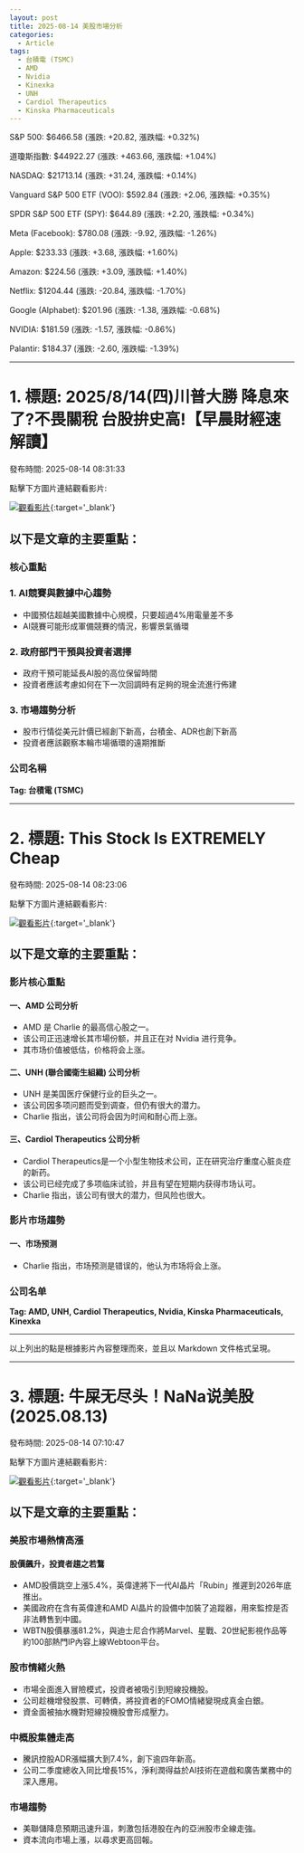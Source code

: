 ```yaml
---
layout: post
title: 2025-08-14 美股市場分析
categories:
  - Article
tags:
  - 台積電 (TSMC)
  - AMD
  - Nvidia
  - Kinexka
  - UNH
  - Cardiol Therapeutics
  - Kinska Pharmaceuticals
---
```



S&P 500: $6466.58 (漲跌: +20.82, 漲跌幅: +0.32%)


道瓊斯指數: $44922.27 (漲跌: +463.66, 漲跌幅: +1.04%)


NASDAQ: $21713.14 (漲跌: +31.24, 漲跌幅: +0.14%)


Vanguard S&P 500 ETF (VOO): $592.84 (漲跌: +2.06, 漲跌幅: +0.35%)


SPDR S&P 500 ETF (SPY): $644.89 (漲跌: +2.20, 漲跌幅: +0.34%)


Meta (Facebook): $780.08 (漲跌: -9.92, 漲跌幅: -1.26%)


Apple: $233.33 (漲跌: +3.68, 漲跌幅: +1.60%)


Amazon: $224.56 (漲跌: +3.09, 漲跌幅: +1.40%)


Netflix: $1204.44 (漲跌: -20.84, 漲跌幅: -1.70%)


Google (Alphabet): $201.96 (漲跌: -1.38, 漲跌幅: -0.68%)


NVIDIA: $181.59 (漲跌: -1.57, 漲跌幅: -0.86%)


Palantir: $184.37 (漲跌: -2.60, 漲跌幅: -1.39%)



---
# 1. 標題: 2025/8/14(四)川普大勝 降息來了?不畏關稅 台股拚史高!【早晨財經速解讀】
發布時間: 2025-08-14 08:31:33

點擊下方圖片連結觀看影片:

 [![觀看影片](https://i.ytimg.com/vi/iZhFHyRMzUU/sddefault_live.jpg)](https://www.youtube.com/watch?v=iZhFHyRMzUU){:target='_blank'}

## 以下是文章的主要重點：

### 核心重點
### 1. AI競賽與數據中心趨勢
* 中國預估超越美國數據中心規模，只要超過4%用電量差不多
* AI競賽可能形成軍備競賽的情況，影響景氣循環

### 2. 政府部門干預與投資者選擇
* 政府干預可能延長AI股的高位保留時間
* 投資者應該考慮如何在下一次回調時有足夠的現金流進行佈建

### 3. 市場趨勢分析
* 股市行情從美元計價已經創下新高，台積金、ADR也創下新高
* 投資者應該觀察本輪市場循環的遠期推斷

### 公司名稱
**Tag: 台積電 (TSMC)**

---
# 2. 標題: This Stock Is EXTREMELY Cheap
發布時間: 2025-08-14 08:23:06

點擊下方圖片連結觀看影片:

 [![觀看影片](https://i.ytimg.com/vi/vvHAc2JP-ys/sddefault.jpg)](https://www.youtube.com/watch?v=vvHAc2JP-ys){:target='_blank'}

## 以下是文章的主要重點：

### 影片核心重點
#### 一、AMD 公司分析
- AMD 是 Charlie 的最高信心股之一。
- 该公司正迅速增长其市場份额，并且正在对 Nvidia 进行竞争。
- 其市场价值被低估，价格将会上涨。

#### 二、UNH (聯合國衛生組織) 公司分析
- UNH 是美国医疗保健行业的巨头之一。
- 该公司因多项问题而受到调查，但仍有很大的潜力。
- Charlie 指出，该公司将会因为时间和耐心而上涨。

#### 三、Cardiol Therapeutics 公司分析
- Cardiol Therapeutics是一个小型生物技术公司，正在研究治疗重度心脏炎症的新药。
- 该公司已经完成了多项临床试验，并且有望在短期内获得市场认可。
- Charlie 指出，该公司有很大的潜力，但风险也很大。

### 影片市场趨勢
#### 一、市场预测
- Charlie 指出，市场预测是错误的，他认为市场将会上涨。

### 公司名单
**Tag: AMD, UNH, Cardiol Therapeutics, Nvidia, Kinska Pharmaceuticals, Kinexka**

---

以上列出的點是根據影片內容整理而來，並且以 Markdown 文件格式呈現。

---
# 3. 標題: 牛屎无尽头！NaNa说美股(2025.08.13)
發布時間: 2025-08-14 07:10:47

點擊下方圖片連結觀看影片:

 [![觀看影片](https://i.ytimg.com/vi/h1XwO0gxV3w/sddefault.jpg)](https://www.youtube.com/watch?v=h1XwO0gxV3w){:target='_blank'}

## 以下是文章的主要重點：

### 美股市場熱情高漲
#### 股價飆升，投資者趨之若鶩

*   AMD股價跳空上漲5.4%，英偉達將下一代AI晶片「Rubin」推遲到2026年底推出。
*   美國政府在含有英偉達和AMD AI晶片的設備中加裝了追蹤器，用來監控是否非法轉售到中國。
*   WBTN股價暴漲81.2%，與迪士尼合作將Marvel、星戰、20世紀影視作品等約100部熱門IP內容上線Webtoon平台。

### 股市情緒火熱

*   市場全面進入冒險模式，投資者被吸引到短線投機股。
*   公司趁機增發股票、可轉債，將投資者的FOMO情緒變現成真金白銀。
*   資金面被抽水機對短線投機股會形成壓力。

### 中概股集體走高

*   騰訊控股ADR漲幅擴大到7.4%，創下逾四年新高。
*   公司二季度總收入同比增長15%，淨利潤得益於AI技術在遊戲和廣告業務中的深入應用。

### 市場趨勢

*   美聯儲降息預期迅速升溫，刺激包括港股在內的亞洲股市全線走強。
*   資本流向市場上漲，以尋求更高回報。


